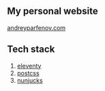 ## My personal website

[andreyparfenov.com](https://andreyparfenov.com)

## Tech stack

1. [eleventy](https://www.11ty.dev/)
2. [postcss](https://postcss.org/)
3. [nunjucks](https://mozilla.github.io/nunjucks/)

